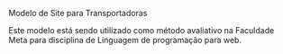 Modelo de Site para Transportadoras

Este modelo está sendo utilizado como método avaliativo na Faculdade Meta para disciplina de Linguagem de programação para web.